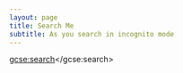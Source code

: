 ```yaml
---
layout: page
title: Search Me
subtitle: As you search in incognito mode
---
```




<script>
  (function() {
    var cx = '003537505711666634939:osuudacg1a8';
    var gcse = document.createElement('script');
    gcse.type = 'text/javascript';
    gcse.async = true;
    gcse.src = 'https://cse.google.com/cse.js?cx=' + cx;
    var s = document.getElementsByTagName('script')[0];
    s.parentNode.insertBefore(gcse, s);
  })();
</script>
<gcse:search></gcse:search>
